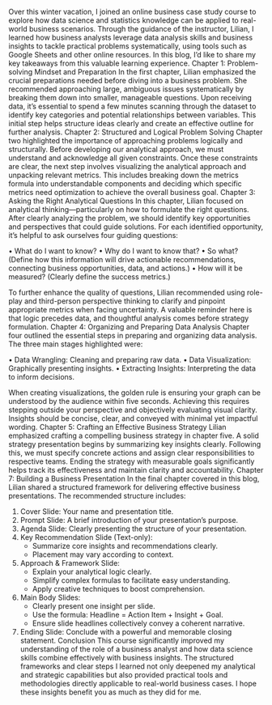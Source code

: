 Over this winter vacation, I joined an online business case study course to explore how data science and statistics knowledge can be applied to real-world business scenarios. Through the guidance of the instructor, Lilian, I learned how business analysts leverage data analysis skills and business insights to tackle practical problems systematically, using tools such as Google Sheets and other online resources. In this blog, I’d like to share my key takeaways  from this valuable learning experience.
Chapter 1: Problem-solving Mindset and Preparation
In the first chapter, Lilian emphasized the crucial preparations needed before diving into a business problem. She recommended approaching large, ambiguous issues systematically by breaking them down into smaller, manageable questions. Upon receiving data, it’s essential to spend a few minutes scanning through the dataset to identify key categories and potential relationships between variables. This initial step helps structure ideas clearly and create an effective outline for further analysis.
Chapter 2: Structured and Logical Problem Solving
Chapter two highlighted the importance of approaching problems logically and structurally. Before developing our analytical approach, we must understand and acknowledge all given constraints. Once these constraints are clear, the next step involves visualizing the analytical approach and unpacking relevant metrics. This includes breaking down the metrics formula into understandable components and deciding which specific metrics need optimization to achieve the overall business goal.
Chapter 3: Asking the Right Analytical Questions
In this chapter, Lilian focused on analytical thinking—particularly on how to formulate the right questions. After clearly analyzing the problem, we should identify key opportunities and perspectives that could guide solutions. For each identified opportunity, it’s helpful to ask ourselves four guiding questions:

• What do I want to know?
• Why do I want to know that?
• So what? (Define how this information will drive actionable recommendations, connecting business opportunities, data, and actions.)
• How will it be measured? (Clearly define the success metrics.)

To further enhance the quality of questions, Lilian recommended using role-play and third-person perspective thinking to clarify and pinpoint appropriate metrics when facing uncertainty. A valuable reminder here is that logic precedes data, and thoughtful analysis comes before strategy formulation.
Chapter 4: Organizing and Preparing Data Analysis
Chapter four outlined the essential steps in preparing and organizing data analysis. The three main stages highlighted were:

• Data Wrangling: Cleaning and preparing raw data.
• Data Visualization: Graphically presenting insights.
• Extracting Insights: Interpreting the data to inform decisions.

When creating visualizations, the golden rule is ensuring your graph can be understood by the audience within five seconds. Achieving this requires stepping outside your perspective and objectively evaluating visual clarity. Insights should be concise, clear, and conveyed with minimal yet impactful wording.
Chapter 5: Crafting an Effective Business Strategy
Lilian emphasized crafting a compelling business strategy in chapter five. A solid strategy presentation begins by summarizing key insights clearly. Following this, we must specify concrete actions and assign clear responsibilities to respective teams. Ending the strategy with measurable goals significantly helps track its effectiveness and maintain clarity and accountability.
Chapter 7: Building a Business Presentation
In the final chapter covered in this blog, Lilian shared a structured framework for delivering effective business presentations. The recommended structure includes:

1. Cover Slide: Your name and presentation title.
2. Prompt Slide: A brief introduction of your presentation’s purpose.
3. Agenda Slide: Clearly presenting the structure of your presentation.
4. Key Recommendation Slide (Text-only):
   - Summarize core insights and recommendations clearly.
   - Placement may vary according to context.
5. Approach & Framework Slide:
   - Explain your analytical logic clearly.
   - Simplify complex formulas to facilitate easy understanding.
   - Apply creative techniques to boost comprehension.
6. Main Body Slides:
   - Clearly present one insight per slide.
   - Use the formula: Headline = Action Item + Insight + Goal.
   - Ensure slide headlines collectively convey a coherent narrative.
7. Ending Slide: Conclude with a powerful and memorable closing statement.
Conclusion
This course significantly improved my understanding of the role of a business analyst and how data science skills combine effectively with business insights. The structured frameworks and clear steps I learned not only deepened my analytical and strategic capabilities but also provided practical tools and methodologies directly applicable to real-world business cases. I hope these insights benefit you as much as they did for me.
